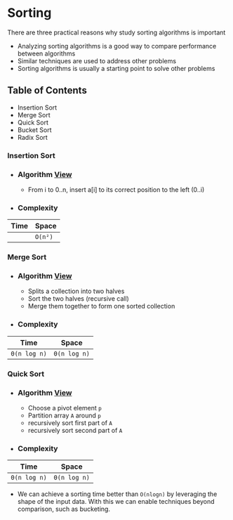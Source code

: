 # Sorting

There are three practical reasons why study sorting algorithms is important

- Analyzing sorting algorithms is a good way to compare performance between algorithms
- Similar techniques are used to address other problems
- Sorting algorithms is usually a starting point to solve other problems



## Table of Contents

- Insertion Sort
- Merge Sort
- Quick Sort
- Bucket Sort
- Radix Sort



### Insertion Sort

* ### Algorithm [View](sorting/insertion.go)
  * From i to 0..n, insert a[i] to its correct position to the left (0..i)
* ### Complexity

| Time | Space   |
| ---- | ------- |
|      | `O(n²)` |

### Merge Sort

* ### Algorithm [View](sorting/mergesort.go)
  * Splits a collection into two halves
  * Sort the two halves (recursive call)
  * Merge them together to form one sorted collection
* ### Complexity

| Time         | Space        |
| ------------ | ------------ |
| `Θ(n log n)` | `Θ(n log n)` |

### Quick Sort

* ### Algorithm [View](sorting/quicksort.go)
  * Choose a pivot element `p`
  * Partition array `A` around `p`
  * recursively sort first part of `A`
  * recursively sort second part of `A`
* ### Complexity

| Time         | Space        |
| ------------ | ------------ |
| `Θ(n log n)` | `Θ(n log n)` |



- We can achieve a sorting time better than `O(nlogn)` by leveraging the shape of the input data. With this we can enable techniques beyond comparison, such as bucketing.